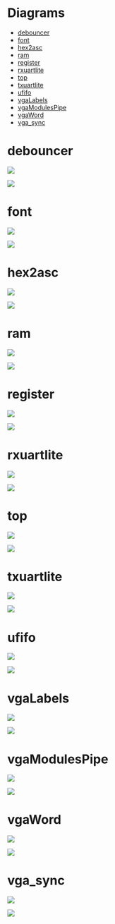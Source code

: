 # Diagrams

- [debouncer](#debouncer)
- [font](#font)
- [hex2asc](#hex2asc)
- [ram](#ram)
- [register](#register)
- [rxuartlite](#rxuartlite)
- [top](#top)
- [txuartlite](#txuartlite)
- [ufifo](#ufifo)
- [vgaLabels](#vgaLabels)
- [vgaModulesPipe](#vgaModulesPipe)
- [vgaWord](#vgaWord)
- [vga_sync](#vga_sync)

# debouncer

![](assets/debouncer.svg)

![](assets/debouncer_dot.svg)

# font

![](assets/font.svg)

![](assets/font_dot.svg)

# hex2asc

![](assets/hex2asc.svg)

![](assets/hex2asc_dot.svg)

# ram

![](assets/ram.svg)

![](assets/ram_dot.svg)

# register

![](assets/register.svg)

![](assets/register_dot.svg)

# rxuartlite

![](assets/rxuartlite.svg)

![](assets/rxuartlite_dot.svg)

# top

![](assets/top.svg)

![](assets/top_dot.svg)

# txuartlite

![](assets/txuartlite.svg)

![](assets/txuartlite_dot.svg)

# ufifo

![](assets/ufifo.svg)

![](assets/ufifo_dot.svg)

# vgaLabels

![](assets/vgaLabels.svg)

![](assets/vgaLabels_dot.svg)

# vgaModulesPipe

![](assets/vgaModulesPipe.svg)

![](assets/vgaModulesPipe_dot.svg)

# vgaWord

![](assets/vgaWord.svg)

![](assets/vgaWord_dot.svg)

# vga_sync

![](assets/vga_sync.svg)

![](assets/vga_sync_dot.svg)


